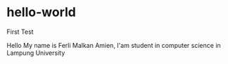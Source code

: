 # hello-world
First Test

Hello My name is Ferli Malkan Amien, I'am student in computer science in Lampung University
